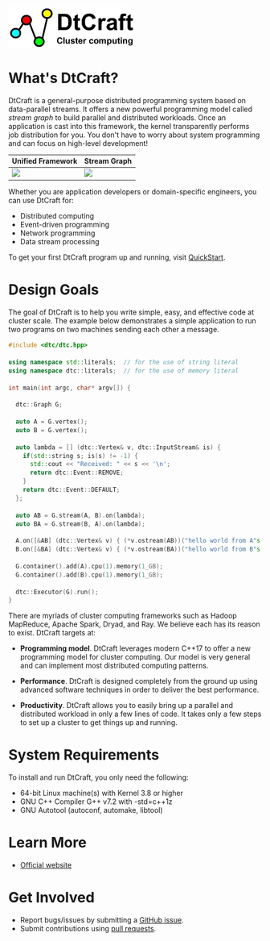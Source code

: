 <img src="logo.jpg" width="50%">

# What's DtCraft?
DtCraft is a general-purpose distributed programming system based on data-parallel streams. It offers a new powerful programming model called *stream graph* to build parallel and distributed workloads. Once an application is cast into this framework, the kernel transparently performs job distribution for you. You don't have to worry about system programming and can focus on high-level development!

| Unified Framework | Stream Graph |
| --------------- | ----------- |
| ![](https://tsung-wei-huang.github.io/DtCraft/images/unified_framework.png)  | ![](https://tsung-wei-huang.github.io/DtCraft/images/stream_graph.jpg) |

Whether you are application developers or domain-specific engineers, you can use DtCraft for:

- Distributed computing
- Event-driven programming
- Network programming
- Data stream processing

To get your first DtCraft program up and running, visit <a href="https://tsung-wei-huang.github.io/DtCraft/quickstart.html">QuickStart</a>.

# Design Goals
The goal of DtCraft is to help you write simple, easy, and effective code at cluster scale. The example below demonstrates a simple application to run two programs on two machines sending each other a message.

```cpp
#include <dtc/dtc.hpp>
  
using namespace std::literals;  // for the use of string literal
using namespace dtc::literals;  // for the use of memory literal

int main(int argc, char* argv[]) {

  dtc::Graph G;

  auto A = G.vertex();
  auto B = G.vertex();

  auto lambda = [] (dtc::Vertex& v, dtc::InputStream& is) {
    if(std::string s; is(s) != -1) {
      std::cout << "Received: " << s << '\n';
      return dtc::Event::REMOVE;
    }
    return dtc::Event::DEFAULT;
  };

  auto AB = G.stream(A, B).on(lambda);
  auto BA = G.stream(B, A).on(lambda); 

  A.on([&AB] (dtc::Vertex& v) { (*v.ostream(AB))("hello world from A"s); });  
  B.on([&BA] (dtc::Vertex& v) { (*v.ostream(BA))("hello world from B"s); });
  
  G.container().add(A).cpu(1).memory(1_GB);
  G.container().add(B).cpu(1).memory(1_GB);

  dtc::Executor(G).run();
}
```

There are myriads of cluster computing frameworks such as Hadoop MapReduce, Apache Spark, Dryad, and Ray. We believe each has its reason to exist. DtCraft targets at:

- **Programming model**. DtCraft leverages modern C++17 to offer a new programming model for cluster computing. Our model is very general and can implement most distributed computing patterns.

- **Performance**. DtCraft is designed completely from the ground up using advanced software techniques in order to deliver the best performance. 

- **Productivity**. DtCraft allows you to easily bring up a parallel and distributed workload in only a few lines of code. It takes only a few steps to set up a cluster to get things up and running.

# System Requirements
To install and run DtCraft, you only need the following:
- 64-bit Linux machine(s) with Kernel 3.8 or higher
- GNU C++ Compiler G++ v7.2 with -std=c++1z
- GNU Autotool (autoconf, automake, libtool)

# Learn More
+ <a href="https://tsung-wei-huang.github.io/DtCraft/">Official website</a>

# Get Involved
+ Report bugs/issues by submitting a <a href="https://github.com/twhuang-uiuc/DtCraft/issues">GitHub issue</a>.
+ Submit contributions using <a href="https://github.com/twhuang-uiuc/DtCraft/pulls">pull requests<a>.


